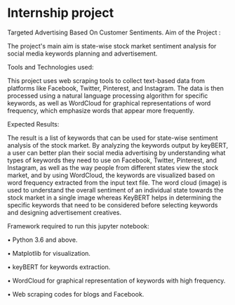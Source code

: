 # Internship project
Targeted Advertising Based On Customer Sentiments.
Aim of the Project :

The project's main aim is state-wise stock market sentiment analysis for social media keywords planning and advertisement.

Tools and Technologies used:

This project uses web scraping tools to collect text-based data from platforms like Facebook, Twitter, Pinterest, and Instagram. The data is then processed using a natural language processing algorithm for specific keywords, as well as WordCloud for graphical representations of word frequency, which emphasize words that appear more frequently.

Expected Results:

The result is a list of keywords that can be used for state-wise sentiment analysis of the stock market. By analyzing the keywords output by keyBERT, a user can better plan their social media advertising by understanding what types of keywords they need to use on Facebook, Twitter, Pinterest, and Instagram, as well as the way people from different states view the stock market, and by using WordCloud, the keywords are visualized based on word frequency extracted from the input text file. The word cloud (image) is used to understand the overall sentiment of an individual state towards the stock market in a single image whereas KeyBERT helps in determining the specific keywords that need to be considered before selecting keywords and designing advertisement creatives.

Framework required to run this jupyter notebook:

• Python 3.6 and above.

• Matplotlib for visualization.

• keyBERT for keywords extraction.

• WordCloud for graphical representation of keywords with high frequency.

• Web scraping codes for blogs and Facebook.
